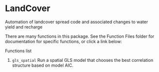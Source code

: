 # LandCover
Automation of landcover spread code and associated changes to water yield and recharge

There are many functions in this package. See the Function Files folder for documentation for specific functions, or click a link below:

Functions list
1. `gls_spatial` Run a spatial GLS model that chooses the best correlation structure based on model AIC.
